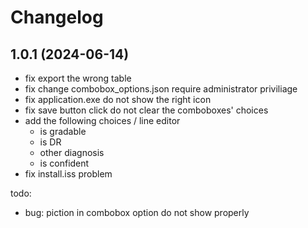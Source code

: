 # Changelog

## 1.0.1 (2024-06-14)
- fix export the wrong table
- fix change combobox_options.json require administrator priviliage
- fix application.exe do not show the right icon
- fix save button click do not clear the comboboxes' choices
- add the following choices / line editor
  - is gradable
  - is DR
  - other diagnosis
  - is confident
- fix install.iss problem

todo:
- bug: piction in combobox option do not show properly